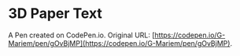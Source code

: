 # 3D Paper Text 

A Pen created on CodePen.io. Original URL: [https://codepen.io/G-Mariem/pen/gOvBjMP](https://codepen.io/G-Mariem/pen/gOvBjMP).

